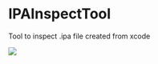 IPAInspectTool
==============

Tool to inspect .ipa file created from xcode


![](https://raw.github.com/wpsteak/PWParallaxScrollView/master/screenshot.gif)
